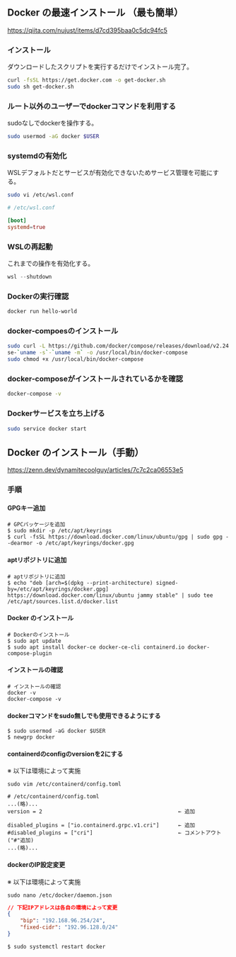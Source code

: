 ## Docker の最速インストール （最も簡単）

https://qiita.com/nujust/items/d7cd395baa0c5dc94fc5

### インストール 

ダウンロードしたスクリプトを実行するだけでインストール完了。

```sh
curl -fsSL https://get.docker.com -o get-docker.sh
sudo sh get-docker.sh
```

### ルート以外のユーザーでdockerコマンドを利用する

sudoなしでdockerを操作する。

```sh
sudo usermod -aG docker $USER
```

### systemdの有効化

WSLデフォルトだとサービスが有効化できないためサービス管理を可能にする。

```sh
sudo vi /etc/wsl.conf
```

```conf
# /etc/wsl.conf

[boot]
systemd=true
```

### WSLの再起動

これまでの操作を有効化する。

```powershell
wsl --shutdown
```

### Dockerの実行確認

```sh
docker run hello-world
```

### docker-compoesのインストール

```bash
sudo curl -L https://github.com/docker/compose/releases/download/v2.24.5/docker-compo
se-`uname -s`-`uname -m` -o /usr/local/bin/docker-compose
sudo chmod +x /usr/local/bin/docker-compose
```

### docker-composeがインストールされているかを確認

```bash
docker-compose -v
```

### Dockerサービスを立ち上げる

```bash
sudo service docker start
```

## Docker のインストール（手動）

https://zenn.dev/dynamitecoolguy/articles/7c7c2ca06553e5

### 手順

#### GPGキー追加

```shell
# GPCパッケージを追加
$ sudo mkdir -p /etc/apt/keyrings
$ curl -fsSL https://download.docker.com/linux/ubuntu/gpg | sudo gpg --dearmor -o /etc/apt/keyrings/docker.gpg
```

#### aptリポジトリに追加 

```shell
# aptリポジトリに追加
$ echo "deb [arch=$(dpkg --print-architecture) signed-by=/etc/apt/keyrings/docker.gpg] https://download.docker.com/linux/ubuntu jammy stable" | sudo tee /etc/apt/sources.list.d/docker.list
```

#### Docker のインストール

```shell
# Dockerのインストール
$ sudo apt update
$ sudo apt install docker-ce docker-ce-cli containerd.io docker-compose-plugin
```

#### インストールの確認 

```shell
# インストールの確認 
docker -v
docker-compose -v
```

#### dockerコマンドをsudo無しでも使用できるようにする

```shell
$ sudo usermod -aG docker $USER
$ newgrp docker
```

#### containerdのconfigのversionを2にする

※ 以下は環境によって実施

```shell
sudo vim /etc/containerd/config.toml
```

```toml: /etc/containerd/config.toml
# /etc/containerd/config.toml
...(略)...
version = 2                                           ← 追加

disabled_plugins = ["io.containerd.grpc.v1.cri"]      ← 追加
#disabled_plugins = ["cri"]                           ← コメントアウト("#"追加)
...(略)...
```

#### dockerのIP設定変更

※ 以下は環境によって実施

```shell
sudo nano /etc/docker/daemon.json
```

```json
// 下記IPアドレスは各自の環境によって変更
{
    "bip": "192.168.96.254/24",
    "fixed-cidr": "192.96.128.0/24"
}
```

```shell
$ sudo systemctl restart docker
```
